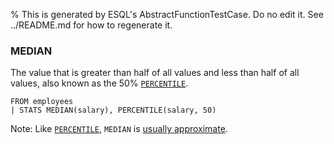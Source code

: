 % This is generated by ESQL's AbstractFunctionTestCase. Do no edit it. See ../README.md for how to regenerate it.

### MEDIAN
The value that is greater than half of all values and less than half of all values, also known as the 50% [`PERCENTILE`](https://www.elastic.co/docs/reference/elasticsearch/query-languages/esql/functions-operators/aggregation-functions#esql-percentile).

```esql
FROM employees
| STATS MEDIAN(salary), PERCENTILE(salary, 50)
```
Note: Like [`PERCENTILE`](https://www.elastic.co/docs/reference/elasticsearch/query-languages/esql/functions-operators/aggregation-functions#esql-percentile), `MEDIAN` is [usually approximate](https://www.elastic.co/docs/reference/elasticsearch/query-languages/esql/functions-operators/aggregation-functions#esql-percentile-approximate).

